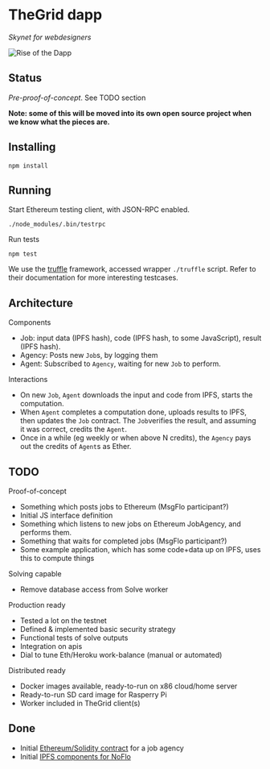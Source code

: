 # TheGrid dapp

*Skynet for webdesigners*

![Rise of the Dapp](http://gateway.ipfs.io/ipfs/QmaZDEQB4LrT7CQzEtAfKCDHrqsAgKfdig96QrV7rbNMJw)

## Status

*Pre-proof-of-concept*. See TODO section

**Note: some of this will be moved into its own open source project when we know what the pieces are.**

## Installing

    npm install

## Running

Start Ethereum testing client, with JSON-RPC enabled. 

    ./node_modules/.bin/testrpc

Run tests

    npm test

We use the [truffle](https://github.com/ConsenSys/truffle) framework, accessed wrapper `./truffle` script.
Refer to their documentation for more interesting testcases.

## Architecture

Components

* Job: input data (IPFS hash), code (IPFS hash, to some JavaScript), result (IPFS hash).
* Agency: Posts new `Job`s, by logging them
* Agent: Subscribed to `Agency`, waiting for new `Job` to perform.

Interactions

* On new `Job`, `Agent` downloads the input and code from IPFS, starts the computation.
* When `Agent` completes a computation done, uploads results to IPFS, then updates the `Job` contract.
The `Job`verifies the result, and assuming it was correct, credits the `Agent`.
* Once in a while (eg weekly or when above N credits), the `Agency` pays out the credits of `Agent`s as Ether.

## TODO

Proof-of-concept

* Something which posts jobs to Ethereum (MsgFlo participant?)
* Initial JS interface definition
* Something which listens to new jobs on Ethereum JobAgency, and performs them.
* Something that waits for completed jobs (MsgFlo participant?)
* Some example application, which has some code+data up on IPFS, uses this to compute things

Solving capable

* Remove database access from Solve worker

Production ready

* Tested a lot on the testnet
* Defined & implemented basic security strategy
* Functional tests of solve outputs
* Integration on apis
* Dial to tune Eth/Heroku work-balance (manual or automated)

Distributed ready

* Docker images available, ready-to-run on x86 cloud/home server
* Ready-to-run SD card image for Rasperry Pi
* Worker included in TheGrid client(s)

## Done

* Initial [Ethereum/Solidity contract](./contracts/JobAgency.sol) for a job agency
* Initial [IPFS components for NoFlo](http://github.com/noflo/noflo-ipfs)

